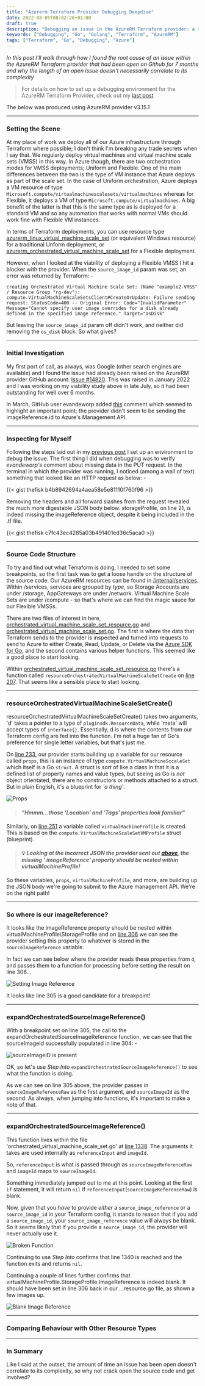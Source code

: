 ```yaml
---
title: "Azurerm Terraform Provider Debugging Deepdive"
date: 2022-08-05T08:02:26+01:00
draft: true
description: "Debugging an issue in the AzureRM Terraform provider: a step-by-step guide"
keywords: ["Debugging", "Go", "Golang", "Terraform", "AzureRM"]
tags: ["Terraform", "Go", "Debugging", "Azure"]
---
```


_In this post I'll walk through how I found the root cause of an issue within the AzureRM Terraform provider that had been open on Github for 7 months and why the length of an open issue doesn't necessarily correlate to its complexity_

> For details on how to set up a debugging environment for the AzureRM Terraform Provider, check out my [last post](../debugging-azurerm-terraform-provider)

The below was produced using AzureRM provider v3.15.1

---
### Setting the Scene

At my place of work we deploy all of our Azure infrastructure through Terraform where possible; I don't think I'm breaking any trade secrets when I say that.  We regularly deploy virtual machines and virtual machine scale sets (VMSS) in this way.  In Azure though, there are two orchestration modes for VMSS deployments; Uniform and Flexible.  One of the main differences between the two is the type of VM instance that Azure deploys as part of the scale set.  In the case of Uniform orchestration, Azure deploys a VM resource of type `Microsoft.compute/virtualmachinescalesets/virtualmachines` whereas for Flexible, it deploys a VM of type `Microsoft.compute/virtualmachines`.  A big benefit of the latter is that this is the same type as is deployed for a standard VM and so any automation that works with normal VMs should work fine with Flexible VM instances.

In terms of Terraform deployments, you can use resource type [azurerm_linux_virtual_machine_scale_set](https://registry.terraform.io/providers/hashicorp/azurerm/latest/docs/resources/linux_virtual_machine_scale_set) (or equivalent Windows resource) for a traditional Unform deployment, or [azurerm_orchestrated_virtual_machine_scale_set](https://registry.terraform.io/providers/hashicorp/azurerm/latest/docs/resources/orchestrated_virtual_machine_scale_set) for a Flexible deployment.

However, when I looked at the viability of deploying a Flexible VMSS I hit a blocker with the provider.  When the `source_image_id` param was set, an error was returned by Terraform: - 

`creating Orchestrated Virtual Machine Scale Set: (Name "example2-VMSS" / Resource Group "rg-dev"): compute.VirtualMachineScaleSetsClient#CreateOrUpdate: Failure sending request: StatusCode=400 -- Original Error: Code="InvalidParameter" Message="Cannot specify user image overrides for a disk already defined in the specified image reference." Target="osDisk"`

But leaving the `source_image_id` param off didn't work, and neither did removing the `os_disk` block.  So what gives?

---
### Initial Investigation

My first port of call, as always, was Google (other search engines are available) and I found the issue had already been raised on the AzureRM provider GitHub account: [Issue #14820](https://github.com/hashicorp/terraform-provider-azurerm/issues/14820).  This was raised in January 2022 and I was working on my viability study above in late July, so it had been outstanding for well over 6 months. 

In March, GitHub user evandeworp added [this](https://github.com/hashicorp/terraform-provider-azurerm/issues/14820#issuecomment-1059605863) comment which seemed to highlight an important point; the provider didn't seem to be sending the imageReference.id to Azure's Management API.

---
### Inspecting for Myself

Following the steps laid out in my [previous post](../debugging-azurerm-terraform-provider) I set up an environment to debug the issue.  The first thing I did when debugging was to verify _evandeworp's_ comment about missing data in the PUT request.  In the terminal in which the provider was running, I noticed (among a wall of text) something that looked like an HTTP request as below: -

{{< gist thefisk b4b8942694a4aea58e5e81110f760f96 >}}

Removing the headers and all forward slashes from the request revealed the much more digestable JSON body below.  storageProfile, on line 21, is indeed missing the imageReference object, despite it being included in the .tf file.

{{< gist thefisk c7fc43ec4285a03b491401ed36c5aca0 >}}

---
### Source Code Structure

To try and find out what Terraform is doing, I needed to set some breakpoints, so the first task was to get a loose handle on the structure of the source code.  Our AzureRM resources can be found in [/internal/services](https://github.com/hashicorp/terraform-provider-azurerm/tree/main/internal/services).  Within /services, services are grouped by _type_, so Storage Accounts are under /storage, AppGateways are under /network.  Virtual Machine Scale Sets are under /compute - so that's where we can find the magic sauce for our Flexible VMSSs.

There are two files of interest in here, [orchestrated_virtual_machine_scale_set_resource.go](https://github.com/hashicorp/terraform-provider-azurerm/blob/5fd32b3b3cf8a4a1891dee79e8890a125a2f36ce/internal/services/compute/orchestrated_virtual_machine_scale_set_resource.go) and [orchestrated_virtual_machine_scale_set.go](https://github.com/hashicorp/terraform-provider-azurerm/blob/5fd32b3b3cf8a4a1891dee79e8890a125a2f36ce/internal/services/compute/orchestrated_virtual_machine_scale_set.go).  The first is where the data that Terraform sends to the provider is inspected and turned into requests to send to Azure to either Create, Read, Update, or Delete via the [Azure SDK for Go](https://github.com/hashicorp/terraform-provider-azurerm/tree/main/vendor/github.com/Azure/azure-sdk-for-go), and the second contains various helper functions.  This seemed like a good place to start looking.

Within [orchestrated_virtual_machine_scale_set_resource.go](https://github.com/hashicorp/terraform-provider-azurerm/blob/5fd32b3b3cf8a4a1891dee79e8890a125a2f36ce/internal/services/compute/orchestrated_virtual_machine_scale_set_resource.go) there's a function called `resourceOrchestratedVirtualMachineScaleSetCreate` on [line 207]((https://github.com/hashicorp/terraform-provider-azurerm/blob/5fd32b3b3cf8a4a1891dee79e8890a125a2f36ce/internal/services/compute/orchestrated_virtual_machine_scale_set_resource.go#L207)).  That seems like a sensible place to start looking.

---
### resourceOrchestratedVirtualMachineScaleSetCreate()

resourceOrchestratedVirtualMachineScaleSetCreate() takes two arguments, 'd' takes a pointer to a type of `pluginsdk.ResourceData`, while 'meta' will accept types of `interface{}`.  Essentially, d is where the contents from our Terraform config are fed into the function.  I'm not a huge fan of Go's preference for single letter variables, but that's just me.

On [line 233](https://github.com/hashicorp/terraform-provider-azurerm/blob/5fd32b3b3cf8a4a1891dee79e8890a125a2f36ce/internal/services/compute/orchestrated_virtual_machine_scale_set_resource.go#L233), our provider starts building up a variable for our resource called `props`, this is an instance of type `compute.VirtualMachineSccaleSet` which itself is a Go `struct`.  A struct is _sort_ of like a class in that it is a defined list of property names and value types, but seeing as Go is _not_ object orientated, there are no constructors or methods attached to a struct.  But in plain English, it's a blueprint for _'a thing'_.

![Props](/img/Props_01.png)

>#### _"Hmmm...those 'Location' and 'Tags' properties look familiar"_

Similarly, on [line 251](https://github.com/hashicorp/terraform-provider-azurerm/blob/5fd32b3b3cf8a4a1891dee79e8890a125a2f36ce/internal/services/compute/orchestrated_virtual_machine_scale_set_resource.go#L251) a variable called `virtualMachineProfile` is created.  This is based on the `compute.VirtualMachineScaleSetVMProfile` struct (blueprint).

>#### 💡 _Looking at the incorrect JSON the provider sent out [above](#inspecting-for-myself), the missing ' imageReference' property should be nested within virtualMachineProfile!_

So these variables, `props`, `virtualMachineProfile`, and more, are building up the JSON body we're going to submit to the Azure management API.  We're on the right path!

---
### So where is our imageReference?

It looks like the imageReference property should be nested within virtualMachineProfile\StorageProfile and on [line 306](https://github.com/hashicorp/terraform-provider-azurerm/blob/5fd32b3b3cf8a4a1891dee79e8890a125a2f36ce/internal/services/compute/orchestrated_virtual_machine_scale_set_resource.go#L306) we can see the provider setting this property to whatever is stored in the `sourceImageReference` variable.

In fact we can see below where the provider reads these properties from `d`, and passes them to a function for processing before setting the result on line 306...

![Setting Image Reference](/img/Image_Reference_01.png)

It looks like line 305 is a good candidate for a breakpoint!

---
### expandOrchestratedSourceImageReference()

With a breakpoint set on line 305, the call to the expandOrchestratedSourceImageReference function, we can see that the sourceImageId successfully populated in line 304: -

![sourceImageID is present](/img/Breakpoint_01.png)

OK, so let's use _Step Into_ `expandOrchestratedSourceImageReference()` to see what the function is doing.

As we can see on line 305 above, the provider passes in `sourceImageReferenceRaw` as the first argument, and `sourceImageId` as the second.  As always, when jumping into functions, it's important to make a note of that.

---
### expandOrchestratedSourceImageReference()

This function lives within the file 'orchestrated_virtual_machine_scale_set.go' at [line 1338](https://github.com/hashicorp/terraform-provider-azurerm/blob/5fd32b3b3cf8a4a1891dee79e8890a125a2f36ce/internal/services/compute/orchestrated_virtual_machine_scale_set.go#L1338).  The arguments it takes are used internally as `referenceInput` and `imageId`.

So, `referenceInput` is what is passed through as `sourceImageReferenceRaw` and `imageId` maps to `sourceImageId`.

Something immediately jumped out to me at this point.  Looking at the first `if` statement, it will return `nil` if `referenceInput`(`sourceImageReferenceRaw`) is blank.

Now, given that you _have_ to provide _either_ a `source_image_reference` or a `source_image_id` in your Terraform config, it stands to reason that if you add a `source_image_id`, your `source_image_reference` value will always be blank.  So it seems likely that if you provide a `source_image_id`, the provider will never actually use it.

![Broken Function](/img/ExpandImageRef.png)

Continuing to use _Step Into_ confirms that line 1340 is reached and the function exits and returns `nil`.

Continuing a couple of lines further confirms that virtualMachineProfile.StorageProfile.ImageReference is indeed blank.  It should have been set in line 306 back in our ...resource.go file, as shown a few images up.

![Blank Image Reference](/img/Blank_Image_Reference.png)

---
### Comparing Behaviour with Other Resource Types

---
### In Summary

Like I said at the outset, the amount of time an issue has been open doesn't correlate to its complexity, so why not crack open the source code and get involved?